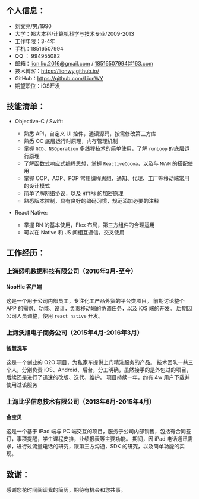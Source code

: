 
## 个人信息：

* 刘文亮/男/1990
* 大学：郑大本科/计算机科学与技术专业/2009-2013
* 工作年限：3-4年
* 手机：18516507994
* QQ ： 994955082
* 邮箱：lion.liu.2016@gmail.com / 18516507994@163.com
* 技术博客：https://lionwy.github.io/
* GitHub：https://github.com/LionWY
* 期望职位：iOS开发

## 技能清单：

* Objective-C / Swift: 
    * 熟悉 API，自定义 UI 控件，通读源码，按需修改第三方库
    * 熟悉 OC 底层运行时原理，内存管理机制
    * 掌握 `GCD`、`NSOperation` 多线程技术的简单使用，了解 `runLoop` 的底层运行原理
    * 了解函数式响应式编程思想，掌握 `ReactiveCocoa`，以及与 `MVVM` 的搭配使用
    * 掌握 OOP、AOP、POP 常用编程思想，通知、代理、工厂等移动端常用的设计模式
    * 简单了解网络协议，以及 `HTTPS` 的加密原理
    * 熟悉版本控制，具有良好的编码习惯，规范添加必要的注释　

* React Native: 
    * 掌握 RN 的基本使用，Flex 布局，第三方组件的合理运用
    * 可以在 Native 和 JS 间相互通信，交叉使用

## 工作经历：

### 上海怒吼数据科技有限公司（2016年3月-至今）

#### NooHle 客户端
这是一个用于公司内部员工，专注化工产品外贸的平台类项目。
前期讨论整个 APP 的需求、功能、设计，负责移动端的协调任务，以及 iOS 端的开发。
后期因公司人员调整，使用 `react native` 开发。

### 上海沃旭电子商务公司（2015年4月-2016年3月）

#### 智慧洗车
这是一个创业的 O2O 项目，为私家车提供上门精洗服务的产品。
技术团队一共三个人，分别负责 iOS、Android、后台，分工明确，虽然接手的是外包过的项目，后续还是进行了迅速的改版、迭代、维护。
项目持续一年，约有 4w 用户下载并使用过该服务

### 上海比孚信息技术有限公司（2013年6月-2015年4月）

#### 金宝贝
这是一个基于 iPad 端与 PC 端交互的项目，服务于公司内部销售，包括有合同签订，事项提醒，学生课程安排，业绩报表等主要功能。
期间，因 iPad 电话通讯需求，进行过流量电话的研究，跟第三方沟通，SDK 的研究，以及简单功能的实现。


## 致谢：
感谢您花时间阅读我的简历，期待有机会和您共事。

